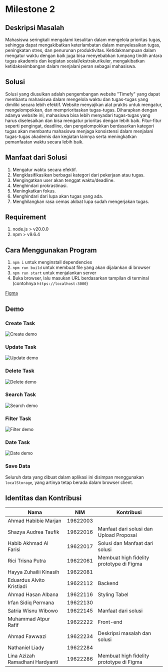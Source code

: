 # Milestone 2

## Deskripsi Masalah

Mahasiswa seringkali mengalami kesulitan dalam mengelola prioritas tugas, sehingga dapat mengakibatkan keterlambatan dalam menyelesaikan tugas, peningkatan stres, dan penurunan produktivitas. Ketidakmampuan dalam mengatur waktu dengan baik juga bisa menyebabkan tumpang tindih antara tugas akademis dan kegiatan sosial/ekstrakurikuler, mengakibatkan ketidakseimbangan dalam menjalani peran sebagai mahasiswa.

## Solusi
Solusi yang diusulkan adalah pengembangan website "Timefy" yang dapat membantu mahasiswa dalam mengelola waktu dan tugas-tugas yang dimiliki secara lebih efektif. Website menyajikan alat praktis untuk mengatur, mengelompokkan, dan memprioritaskan tugas-tugas. Diharapkan dengan adanya website ini, mahasiswa bisa lebih menyadari tugas-tugas yang harus diselesaikan dan bisa mengatur prioritas dengan lebih baik. Fitur-fitur seperti pengingat, deadline, dan pengelompokkan berdasarkan kategori tugas akan membantu mahasiswa menjaga konsistensi dalam menjalani tugas-tugas akademis dan kegiatan lainnya serta meningkatkan pemanfaatan waktu secara lebih baik.

## Manfaat dari Solusi
1. Mengatur waktu secara efektif.
2. Mengklasifikasikan berbagai kategori dari pekerjaan atau tugas.
3. Mengingatkan user akan tenggat waktu/deadline.
4. Menghindari prokrastinasi.
5. Meningkatkan fokus.
6. Menghindari dari lupa akan tugas yang ada.
7. Menghilangkan rasa cemas akibat lupa sudah mengerjakan tugas.

## Requirement
1. node.js > v20.0.0
1. npm > v9.6.4

## Cara Menggunakan Program
1. `npm i` untuk menginstall dependencies
1. `npm run build` untuk membuat file yang akan dijalankan di browser
1. `npm run start` untuk menjalankan server
1. Buka browser, lalu masukan URL berdasarkan tampilan di terminal (contohnya `https://localhost:3000`)  

[Figma](https://www.figma.com/file/jmmAqgzUTG5NmKzX7ZpkW8/Milestone-Kelompok-12?type=design&node-id=0-1&mode=design&t=e4K8Hk5dBHg4tCyX-0)

## Demo

### Create Task
![Create demo](demo/create.gif)

### Update Task
![Update demo](demo/update.gif)

### Delete Task
![Delete demo](demo/delete.gif)

### Search Task
![Search demo](demo/search.gif)

### Filter Task
![Filter demo](demo/filter.gif)

### Date Task
![Date demo](demo/date.gif)

### Save Data
Seluruh data yang dibuat dalam aplikasi ini disimpan menggunakan `localStorage`, yang artinya tetap berada dalam browser client.

## Identitas dan Kontribusi

| Nama | NIM | Kontribusi |
| --- | --- | --- |
| Ahmad Habibie Marjan 			    | 19622003 |        |
| Shazya Audrea Taufik 			    | 19622016 |    Manfaat dari solusi dan Upload Proposal    |
| Habib Akhmad Al Farisi 		    | 19622017 |    Solusi dan Manfaat dari solusi    |
| Rici Trisna Putra 			    | 19622061 |    Membuat high fidelity prototype di Figma    |
| Hayya Zuhailii Kinasih 		    | 19622081 |        |
| Eduardus Alvito Kristiadi 	    | 19622112 | Backend |
| Ahmad Hasan Albana 			    | 19622116 |    Styling Tabel    |
| Irfan Sidiq Permana 			    | 19622130 |        |
| Satria Wisnu Wibowo 			    | 19622145 |    Manfaat dari solusi    |
| Muhammad Atpur Rafif 			    | 19622222 | Front-end |
| Ahmad Fawwazi 				    | 19622234 |     Deskripsi masalah dan solusi   |
| Nathaniel Liady 				    | 19622284 |        |
| Lina Azizah Ramadhani Hardyanti 	| 19622286 |    Membuat high fidelity prototype di Figma    |

